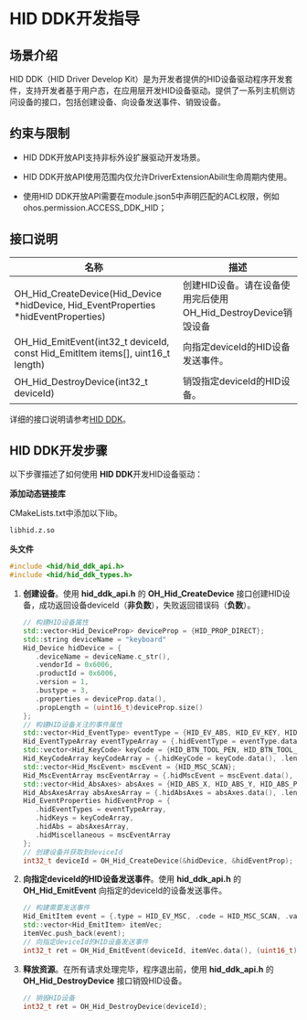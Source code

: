 # HID DDK开发指导

## 场景介绍

HID DDK（HID Driver Develop Kit）是为开发者提供的HID设备驱动程序开发套件，支持开发者基于用户态，在应用层开发HID设备驱动。提供了一系列主机侧访问设备的接口，包括创建设备、向设备发送事件、销毁设备。

## 约束与限制

* HID DDK开放API支持非标外设扩展驱动开发场景。

* HID DDK开放API使用范围内仅允许DriverExtensionAbilit生命周期内使用。

* 使用HID DDK开放API需要在module.json5中声明匹配的ACL权限，例如ohos.permission.ACCESS_DDK_HID；

## 接口说明

| 名称 | 描述 |
| -------- | -------- |
| OH_Hid_CreateDevice(Hid_Device *hidDevice, Hid_EventProperties *hidEventProperties) | 创建HID设备。请在设备使用完后使用OH_Hid_DestroyDevice销毁设备 |
| OH_Hid_EmitEvent(int32_t deviceId, const Hid_EmitItem items[], uint16_t length) | 向指定deviceId的HID设备发送事件。 |
| OH_Hid_DestroyDevice(int32_t deviceId) | 销毁指定deviceId的HID设备。 |

详细的接口说明请参考[HID DDK](../reference/apis-driverdevelopment-kit/_hid_ddk.md)。

## HID DDK开发步骤

以下步骤描述了如何使用 **HID DDK**开发HID设备驱动：

**添加动态链接库**

CMakeLists.txt中添加以下lib。
```txt
libhid.z.so
```

**头文件**
```c++
#include <hid/hid_ddk_api.h>
#include <hid/hid_ddk_types.h>
```

1. **创建设备**。使用 **hid_ddk_api.h** 的 **OH_Hid_CreateDevice** 接口创建HID设备，成功返回设备deviceId（**非负数**），失败返回错误码（**负数**）。

    ```c++
   // 构建HID设备属性
   std::vector<Hid_DeviceProp> deviceProp = {HID_PROP_DIRECT};
   std::string deviceName = "keyboard"
   Hid_Device hidDevice = {
       .deviceName = deviceName.c_str(), 
       .vendorId = 0x6006, 
       .productId = 0x6006, 
       .version = 1, 
       .bustype = 3,
       .properties = deviceProp.data(),
       .propLength = (uint16_t)deviceProp.size()
   };
   // 构建HID设备关注的事件属性
   std::vector<Hid_EventType> eventType = {HID_EV_ABS, HID_EV_KEY, HID_EV_SYN, HID_EV_MSC};
   Hid_EventTypeArray eventTypeArray = {.hidEventType = eventType.data(), .length = (uint16_t)eventType.size()};
   std::vector<Hid_KeyCode> keyCode = {HID_BTN_TOOL_PEN, HID_BTN_TOOL_RUBBER, HID_BTN_TOUCH, HID_BTN_STYLUS, HID_BTN_RIGHT};
   Hid_KeyCodeArray keyCodeArray = {.hidKeyCode = keyCode.data(), .length = (uint16_t)keyCode.size()};
   std::vector<Hid_MscEvent> mscEvent = {HID_MSC_SCAN};
   Hid_MscEventArray mscEventArray = {.hidMscEvent = mscEvent.data(), .length = (uint16_t)mscEvent.size()};
   std::vector<Hid_AbsAxes> absAxes = {HID_ABS_X, HID_ABS_Y, HID_ABS_PRESSURE};
   Hid_AbsAxesArray absAxesArray = {.hidAbsAxes = absAxes.data(), .length = (uint16_t)absAxes.size()};
   Hid_EventProperties hidEventProp = {
       .hidEventTypes = eventTypeArray,
       .hidKeys = keyCodeArray,
       .hidAbs = absAxesArray,
       .hidMiscellaneous = mscEventArray
    };
    // 创建设备并获取到deviceId
    int32_t deviceId = OH_Hid_CreateDevice(&hidDevice, &hidEventProp);
    ```

2. **向指定deviceId的HID设备发送事件**。使用 **hid_ddk_api.h** 的 **OH_Hid_EmitEvent** 向指定的deviceId的设备发送事件。

    ```c++
    // 构建需要发送事件
    Hid_EmitItem event = {.type = HID_EV_MSC, .code = HID_MSC_SCAN, .value = 0x000d0042};
    std::vector<Hid_EmitItem> itemVec;
    itemVec.push_back(event);
    // 向指定deviceId的HID设备发送事件
    int32_t ret = OH_Hid_EmitEvent(deviceId, itemVec.data(), (uint16_t)itemVec.size());
    ```

3. **释放资源**。在所有请求处理完毕，程序退出前，使用 **hid_ddk_api.h** 的 **OH_Hid_DestroyDevice** 接口销毁HID设备。

    ```c++
    // 销毁HID设备
    int32_t ret = OH_Hid_DestroyDevice(deviceId);
    ```